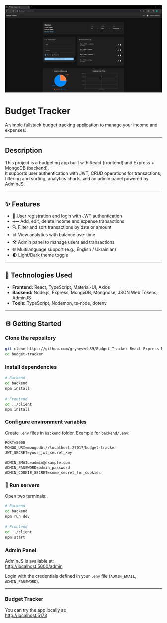 ![alt text](budget.png)

# Budget Tracker

A simple fullstack budget tracking application to manage your income and expenses.

---

## Description

This project is a budgeting app built with React (frontend) and Express + MongoDB (backend).  
It supports user authentication with JWT, CRUD operations for transactions, filtering and sorting, analytics charts, and an admin panel powered by AdminJS.

---

## ✨ Features

- 🔐 User registration and login with JWT authentication  
- ➕➖ Add, edit, delete income and expense transactions  
- 🔍 Filter and sort transactions by date or amount  
- 📊 View analytics with balance over time  
- 🛠️ Admin panel to manage users and transactions  
- 🌐 Multilanguage support (e.g., English / Ukrainian)  
- 🌓 Light/Dark theme toggle  

---

## 🔧 Technologies Used

- **Frontend:** React, TypeScript, Material-UI, Axios  
- **Backend:** Node.js, Express, MongoDB, Mongoose, JSON Web Tokens, AdminJS  
- **Tools:** TypeScript, Nodemon, ts-node, dotenv  
---


## ⚙️ Getting Started

### Clone the repository

```bash
git clone https://github.com/grynevych89/Budget_Tracker-React-Express-MongoDB-.git
cd budget-tracker
```

### Install dependencies
```bash
# Backend
cd backend
npm install

# Frontend
cd ../client
npm install
```

### Configure environment variables
Create `.env` files in `backend` folder. 
Example for `backend/.env`:

```env
PORT=5000
MONGO_URI=mongodb://localhost:27017/budget-tracker
JWT_SECRET=your_jwt_secret_key

ADMIN_EMAIL=admin@example.com
ADMIN_PASSWORD=admin_password
ADMIN_COOKIE_SECRET=some_secret_for_cookies
```

### 🚀 Run servers
Open two terminals:

```bash
# Backend
cd backend
npm run dev

# Frontend
cd ../client
npm start
```

### Admin Panel
AdminJS is available at:  
[http://localhost:5000/admin](http://localhost:5000/admin)

Login with the credentials defined in your `.env` file (`ADMIN_EMAIL`, `ADMIN_PASSWORD`).

---

### Budget Tracker
You can try the app locally at:  
[http://localhost:5173](http://localhost:5173)